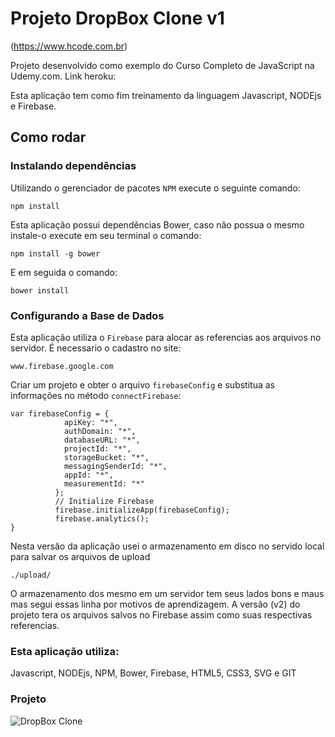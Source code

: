 # Projeto DropBox Clone v1

(https://www.hcode.com.br)

Projeto desenvolvido como exemplo do Curso Completo de JavaScript na Udemy.com.
Link heroku:

Esta aplicação tem como fim treinamento da linguagem Javascript, NODEjs e Firebase.

## Como rodar

### Instalando dependências
Utilizando o gerenciador de pacotes `NPM` execute o seguinte comando:
```
npm install
```
Esta aplicação possui dependências Bower, caso não possua o mesmo instale-o execute em seu terminal o comando:
```
npm install -g bower
```
E em seguida o comando:
```
bower install
```

### Configurando a Base de Dados
Esta aplicação utiliza o `Firebase` para alocar as referencias aos arquivos no servidor.
É necessario o cadastro  no site:
```
www.firebase.google.com
```
Criar um projeto e obter o arquivo `firebaseConfig` e substitua as informações no método `connectFirebase`:
```
var firebaseConfig = {
            apiKey: "*",
            authDomain: "*",
            databaseURL: "*",
            projectId: "*",
            storageBucket: "*",
            messagingSenderId: "*",
            appId: "*",
            measurementId: "*"
          };
          // Initialize Firebase
          firebase.initializeApp(firebaseConfig);
          firebase.analytics();
}

```

Nesta versão da aplicação usei o armazenamento em disco no servido local para salvar os arquivos de upload
```
./upload/
```
O armazenamento dos mesmo em um servidor tem seus lados bons e maus mas segui essas linha por motivos de aprendizagem.
A versão (v2) do projeto tera os arquivos salvos no Firebase assim como suas respectivas referencias.

### Esta aplicação utiliza: 
Javascript, NODEjs, NPM, Bower, Firebase, HTML5, CSS3, SVG e GIT

### Projeto
![DropBox Clone](https://firebasestorage.googleapis.com/v0/b/hcode-com-br.appspot.com/o/DropBoxClone.jpg?alt=media&token=d59cad0c-440d-4516-88f2-da904b9bb443)
